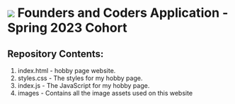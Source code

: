 # ![](https://learn.foundersandcoders.com/assets/images/logo.svg) Founders and Coders Application - Spring 2023 Cohort

## Repository Contents:

1. index.html - hobby page website.
2. styles.css - The styles for my hobby page.
3. index.js - The JavaScript for my hobby page.
4. images - Contains all the image assets used on this website